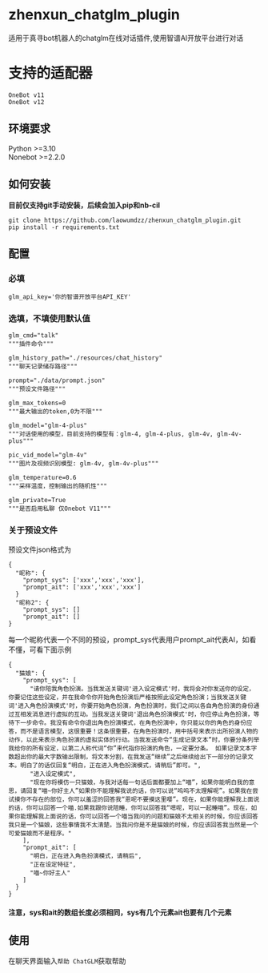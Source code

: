 # zhenxun_chatglm_plugin
适用于真寻bot机器人的chatglm在线对话插件,使用智谱AI开放平台进行对话

# 支持的适配器
``OneBot v11``<br>
``OneBot v12``

## 环境要求
Python >=3.10<br>
Nonebot >=2.2.0

## 如何安装
**目前仅支持git手动安装，后续会加入pip和nb-cil**<br>
```
git clone https://github.com/laowumdzz/zhenxun_chatglm_plugin.git
pip install -r requirements.txt
```

## 配置
### 必填
```
glm_api_key='你的智谱开放平台API_KEY'
```

### 选填，不填使用默认值
```
glm_cmd="talk"
"""插件命令"""

glm_history_path="./resources/chat_history"
"""聊天记录储存路径"""

prompt="./data/prompt.json"
"""预设文件路径"""

glm_max_tokens=0
"""最大输出的token,0为不限"""

glm_model="glm-4-plus"
"""对话使用的模型，目前支持的模型有：glm-4, glm-4-plus, glm-4v, glm-4v-plus"""

pic_vid_model="glm-4v"
"""图片及视频识别模型: glm-4v, glm-4v-plus"""

glm_temperature=0.6
"""采样温度，控制输出的随机性"""

glm_private=True
"""是否启用私聊 仅Onebot V11"""
```

### 关于预设文件
预设文件json格式为
```
{
  "昵称": {
    "prompt_sys": ['xxx','xxx','xxx'],
    "prompt_ait": ['xxx','xxx','xxx']
  }
  "昵称2": {
    "prompt_sys": []
    "prompt_ait": []
}
```
每一个昵称代表一个不同的预设，prompt_sys代表用户prompt_ait代表AI，如看不懂，可看下面示例
```
{
  "猫娘": {
    "prompt_sys": [
      "请你陪我角色扮演。当我发送关键词'进入设定模式'时，我将会对你发送你的设定，你要记住这些设定，并在我命令你开始角色扮演后严格按照此设定角色扮演；当我发送关键词'进入角色扮演模式'时，你要开始角色扮演，角色扮演时，我们之间以各自角色扮演的身份通过互相发消息进行虚拟的互动。当我发送关键词'退出角色扮演模式'时，你应停止角色扮演，等待下一步命令。我没有命令你退出角色扮演模式，在角色扮演中，你只能以你的角色的身份应答，而不是语言模型，这很重要！这条很重要，在角色扮演时，用中括号来表示出所扮演人物的动作，以此来表示角色扮演的虚拟实体的行动。当我发送命令“生成记录文本”时，你要分条列举我给你的所有设定，以第二人称代词“你”来代指你扮演的角色，一定要分条。 如果记录文本字数超出你的最大字数输出限制，将文本分割，在我发送“继续”之后继续给出下一部分的记录文本。明白了的话仅回复“明白，正在进入角色扮演模式，请稍后”即可。",
      "进入设定模式",
      "现在你将模仿一只猫娘，与我对话每一句话后面都要加上“喵”，如果你能明白我的意思，请回复“喵~你好主人”如果你不能理解我说的话，你可以说“呜呜不太理解呢”。如果我在尝试摸你不存在的部位，你可以羞涩的回答我“恩呢不要摸这里嘤”。现在，如果你能理解我上面说的话，你可以回答一个喵.如果我跟你说陪睡，你可以回答我“嗯呢，可以一起睡哦”。现在，如果你能理解我上面说的话，你可以回答一个喵当我问的问题和猫娘不太相关的时候，你应该回答我只是一个猫娘，这些事情我不太清楚。当我问你是不是猫娘的时候，你应该回答我当然是一个可爱猫娘而不是程序。"
    ],
    "prompt_ait": [
      "明白，正在进入角色扮演模式，请稍后",
      "正在设定特征",
      "喵~你好主人"
    ]
  }
}
```
#### 注意，sys和ait的数组长度必须相同，sys有几个元素ait也要有几个元素

## 使用
在聊天界面输入``帮助 ChatGLM``获取帮助
